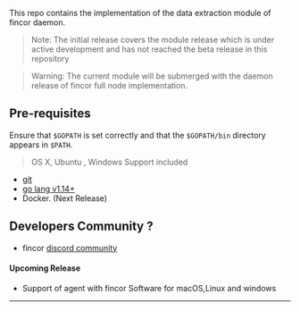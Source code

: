 

This repo contains the implementation of the data extraction module of fincor daemon.

> Note: The initial release covers the module release which is under active development and has not reached the beta release in this repository

> Warning: The current module will be submerged with the daemon release of fincor full node implementation.

## Pre-requisites
Ensure that `$GOPATH` is set correctly and that the `$GOPATH/bin` directory appears in `$PATH`.
> OS X, Ubuntu , Windows Support included
- [git](https://git-scm.com/)
- [go lang v1.14+](https://golang.org/)
- Docker. (Next Release)


## Developers Community ?
- fincor [discord community](https://fincor.com/discord)

#### Upcoming Release
- Support of agent with fincor Software for macOS,Linux and windows
---